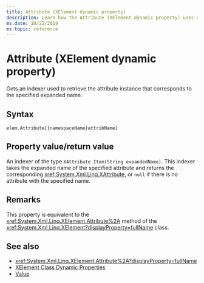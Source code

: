 ```yaml
---
title: Attribute (XElement dynamic property)
description: Learn how the Attribute (XElement dynamic property) uses an indexer to retrieve the attribute instance that corresponds to the specified expanded name.
ms.date: 10/22/2019
ms.topic: reference
---
```

# Attribute (XElement dynamic property)

Gets an indexer used to retrieve the attribute instance that corresponds to the specified expanded name.

## Syntax

```xaml
elem.Attribute[{namespaceName}attribName]
```

## Property value/return value

An indexer of the type `XAttribute Item(String expandedName)`. This indexer takes the expanded name of the specified attribute and returns the corresponding <xref:System.Xml.Linq.XAttribute>, or `null` if there is no attribute with the specified name.

## Remarks

This property is equivalent to the <xref:System.Xml.Linq.XElement.Attribute%2A> method of the <xref:System.Xml.Linq.XElement?displayProperty=fullName> class.

## See also

- <xref:System.Xml.Linq.XElement.Attribute%2A?displayProperty=fullName>
- [XElement Class Dynamic Properties](attribute-xelement-dynamic-property.md)
- [Value](value-xattribute-dynamic-property.md)

